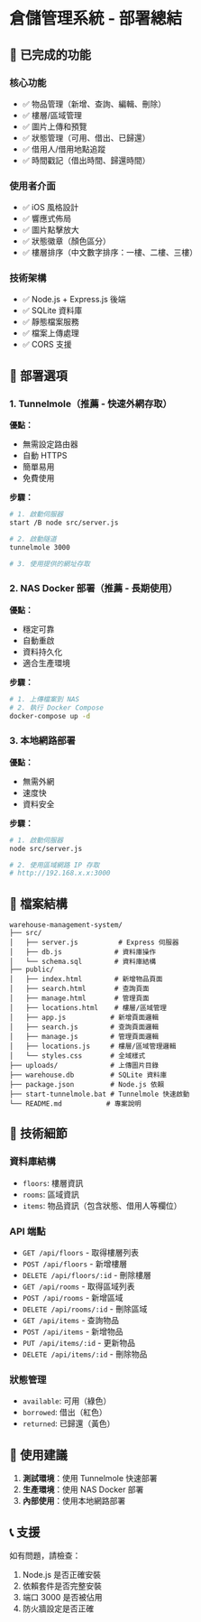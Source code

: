 # 倉儲管理系統 - 部署總結

## 🎯 已完成的功能

### 核心功能
- ✅ 物品管理（新增、查詢、編輯、刪除）
- ✅ 樓層/區域管理
- ✅ 圖片上傳和預覽
- ✅ 狀態管理（可用、借出、已歸還）
- ✅ 借用人/借用地點追蹤
- ✅ 時間戳記（借出時間、歸還時間）

### 使用者介面
- ✅ iOS 風格設計
- ✅ 響應式佈局
- ✅ 圖片點擊放大
- ✅ 狀態徽章（顏色區分）
- ✅ 樓層排序（中文數字排序：一樓、二樓、三樓）

### 技術架構
- ✅ Node.js + Express.js 後端
- ✅ SQLite 資料庫
- ✅ 靜態檔案服務
- ✅ 檔案上傳處理
- ✅ CORS 支援

## 🚀 部署選項

### 1. Tunnelmole（推薦 - 快速外網存取）

**優點：**
- 無需設定路由器
- 自動 HTTPS
- 簡單易用
- 免費使用

**步驟：**
```bash
# 1. 啟動伺服器
start /B node src/server.js

# 2. 啟動隧道
tunnelmole 3000

# 3. 使用提供的網址存取
```

### 2. NAS Docker 部署（推薦 - 長期使用）

**優點：**
- 穩定可靠
- 自動重啟
- 資料持久化
- 適合生產環境

**步驟：**
```bash
# 1. 上傳檔案到 NAS
# 2. 執行 Docker Compose
docker-compose up -d
```

### 3. 本地網路部署

**優點：**
- 無需外網
- 速度快
- 資料安全

**步驟：**
```bash
# 1. 啟動伺服器
node src/server.js

# 2. 使用區域網路 IP 存取
# http://192.168.x.x:3000
```

## 📁 檔案結構

```
warehouse-management-system/
├── src/
│   ├── server.js          # Express 伺服器
│   ├── db.js             # 資料庫操作
│   └── schema.sql        # 資料庫結構
├── public/
│   ├── index.html        # 新增物品頁面
│   ├── search.html       # 查詢頁面
│   ├── manage.html       # 管理頁面
│   ├── locations.html    # 樓層/區域管理
│   ├── app.js           # 新增頁面邏輯
│   ├── search.js        # 查詢頁面邏輯
│   ├── manage.js        # 管理頁面邏輯
│   ├── locations.js     # 樓層/區域管理邏輯
│   └── styles.css       # 全域樣式
├── uploads/             # 上傳圖片目錄
├── warehouse.db         # SQLite 資料庫
├── package.json         # Node.js 依賴
├── start-tunnelmole.bat # Tunnelmole 快速啟動
└── README.md           # 專案說明
```

## 🔧 技術細節

### 資料庫結構
- `floors`: 樓層資訊
- `rooms`: 區域資訊
- `items`: 物品資訊（包含狀態、借用人等欄位）

### API 端點
- `GET /api/floors` - 取得樓層列表
- `POST /api/floors` - 新增樓層
- `DELETE /api/floors/:id` - 刪除樓層
- `GET /api/rooms` - 取得區域列表
- `POST /api/rooms` - 新增區域
- `DELETE /api/rooms/:id` - 刪除區域
- `GET /api/items` - 查詢物品
- `POST /api/items` - 新增物品
- `PUT /api/items/:id` - 更新物品
- `DELETE /api/items/:id` - 刪除物品

### 狀態管理
- `available`: 可用（綠色）
- `borrowed`: 借出（紅色）
- `returned`: 已歸還（黃色）

## 🎉 使用建議

1. **測試環境**：使用 Tunnelmole 快速部署
2. **生產環境**：使用 NAS Docker 部署
3. **內部使用**：使用本地網路部署

## 📞 支援

如有問題，請檢查：
1. Node.js 是否正確安裝
2. 依賴套件是否完整安裝
3. 端口 3000 是否被佔用
4. 防火牆設定是否正確
